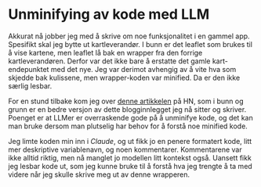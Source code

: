 # Unminifying av kode med LLM
Akkurat nå jobber jeg med å skrive om noe funksjonalitet i en gammel app. Spesifikt skal jeg bytte ut kartleverandør. I bunn er det leaflet som brukes til å vise kartene, men leaflet lå bak en wrapper fra den forrige kartleverandøren. Derfor var det ikke bare å erstatte det gamle kart-endepunktet med det nye. Jeg var derimot avhengig av å vite hva som skjedde bak kulissene, men wrapper-koden var minified. Da er den ikke særlig lesbar.

For en stund tilbake kom jeg over [denne artikkelen](https://glama.ai/blog/2024-08-29-reverse-engineering-minified-code-using-openai) på HN, som i bunn og grunn er en bedre versjon av dette blogginnlegget jeg nå sitter og skriver.
Poenget er at LLMer er overraskende gode på å unminifye kode, og det kan man bruke dersom man plutselig har behov for å forstå noe minified kode.

Jeg limte  koden min inn i _Claude_, og ut fikk jo en penere formatert kode, litt mer deskriptive variablenavn, og noen kommentarer. Kommentarene var ikke alltid riktig, men nå manglet jo modellen litt kontekst også.
Uansett fikk jeg lesbar kode ut, som jeg kunne bruke til å forstå hva jeg trengte å ta med videre når jeg skulle skrive meg ut av denne wrapperen.
